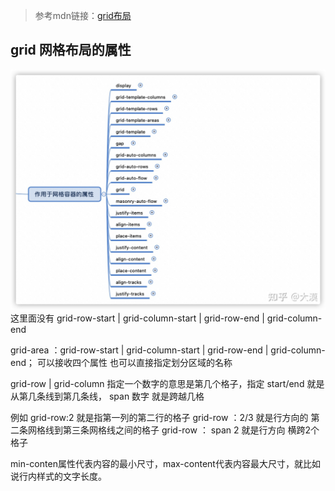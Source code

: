 > 参考mdn链接：[grid布局](https://developer.mozilla.org/en-US/docs/Web/CSS/CSS_Grid_Layout)
## grid 网格布局的属性
![2d3effc2140a03d9e78c3c7fec83232f.png](../_resources/2d3effc2140a03d9e78c3c7fec83232f.png)
这里面没有 grid-row-start | grid-column-start | grid-row-end | grid-column-end

grid-area ：grid-row-start | grid-column-start | grid-row-end | grid-column-end； 可以接收四个属性
也可以直接指定划分区域的名称

grid-row | grid-column 指定一个数字的意思是第几个格子，指定 start/end 就是从第几条线到第几条线，
span 数字 就是跨越几格

例如 grid-row:2 就是指第一列的第二行的格子
grid-row ：2/3 就是行方向的 第二条网格线到第三条网格线之间的格子
grid-row ： span 2 就是行方向 横跨2个格子

min-conten属性代表内容的最小尺寸，max-content代表内容最大尺寸，就比如说行内样式的文字长度。